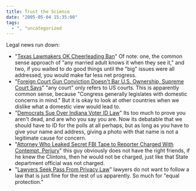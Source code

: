 ```yaml
---
title: Trust the Science
date: "2005-05-04 15:35:00"
tags:
  - ", "uncategorized
---
```

<p> Legal news run down:</p>

<ul> <li>"<a href="http://apnews.myway.com/article/20050504/D89S4EJO0.html">Texas
Lawmakers OK Cheerleading Ban</a>" Of note: one, the common sense
approach of "any married adult knows it when they see it," and two,
if you waited to do good things until the "big" issues were all
addressed, you would make far less net progress.</li>

<li>"<a href="http://news.findlaw.com/andrews/pl/gun/20050503/20050503small.html">Foreign
Court Gun Conviction Doesn't Bar U.S. Ownership, Supreme Court
Says</a>" "any court" only refers to US courts.  This is apparently
common sense, because "Congress generally legislates with domestic
concerns in mind."  But it is okay to look at other countries when
we dislike what a domestic view would lead to.</li>

<li>"<a href="http://news.findlaw.com/ap/o/632/05-03-2005/d93a000efc020a9d.html">Democrats
Sue Over Indiana Voter ID Law</a>" Its too much to prove you aren't
dead, and are who you say you are.  Now its debatable that we should
have to ID for the polls at all perhaps, but as long as you have
to give your name and address, giving a photo with that name is
not a legitimate cause for concern.</li>

<li>"<a href="http://www.law.com/jsp/article.jsp?id=1115111117689">Attorney
Who Leaked Secret FBI Tape to Reporter Charged With Contempt,
Perjury</a>" this guy obviously does not have the right friends,
if he knew the Clintons, then he would not be charged, just like
that State department official was not charged.</li>

<li>"<a href="http://www.law.com/jsp/article.jsp?id=1115111120593">Lawyers
Seek Pass From Privacy Law</a>" lawyers do not want to follow a
law that is just fine for the rest of us apparently.  So much for
"equal protection."</li>

</ul>

